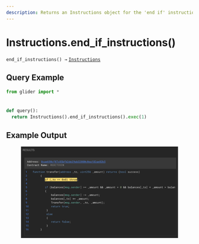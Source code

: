 ```yaml
---
description: Returns an Instructions object for the 'end if' instructions.
---
```


# Instructions.end\_if\_instructions()

`end_if_instructions() →` [`Instructions`](./)

## Query Example

```python
from glider import *


def query():
  return Instructions().end_if_instructions().exec(1)
```

## Example Output

<figure><img src="../../.gitbook/assets/image (248).png" alt=""><figcaption></figcaption></figure>
